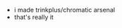 - i made trinkplus/chromatic arsenal
- that's really it

<!---
NyanMC/NyanMC is a ✨ special ✨ repository because its `README.md` (this file) appears on your GitHub profile.
You can click the Preview link to take a look at your changes.
--->
